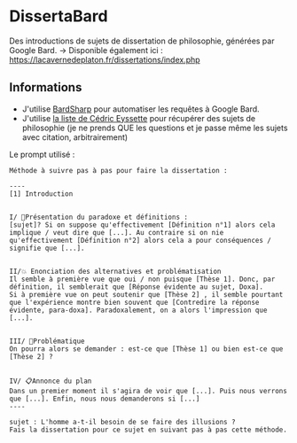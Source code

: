 # DissertaBard
Des introductions de sujets de dissertation de philosophie, générées par Google Bard.
→ Disponible également ici : https://lacavernedeplaton.fr/dissertations/index.php

## Informations

- J'utilise [BardSharp](https://github.com/XenocodeRCE/BardSharp) pour automatiser les requêtes à Google Bard.
- J'utilise [la liste de Cédric Eyssette](https://eyssette.github.io/sujets-philosophie/) pour récupérer des sujets de philosophie (je ne prends QUE les questions et je passe même les sujets avec citation, arbitrairement)

Le prompt utilisé : 

```
Méthode à suivre pas à pas pour faire la dissertation : 

----
[1] Introduction 


I/ 🔎Présentation du paradoxe et définitions :
[sujet]? Si on suppose qu'effectivement [Définition n°1] alors cela implique / veut dire que [...]. Au contraire si on nie qu'effectivement [Définition n°2] alors cela a pour conséquences / signifie que [...].


II/💥 Enonciation des alternatives et problématisation
Il semble à première vue que oui / non puisque [Thèse 1]. Donc, par définition, il semblerait que [Réponse évidente au sujet, Doxa].
Si à première vue on peut soutenir que [Thèse 2] , il semble pourtant que l'expérience montre bien souvent que [Contredire la réponse évidente, para-doxa]. Paradoxalement, on a alors l'impression que [...].


III/ 🔆Problématique
On pourra alors se demander : est-ce que [Thèse 1] ou bien est-ce que [Thèse 2] ?


IV/ 📋Annonce du plan
Dans un premier moment il s'agira de voir que [...]. Puis nous verrons que [...]. Enfin, nous nous demanderons si [...]
----

sujet : L'homme a-t-il besoin de se faire des illusions ?
Fais la dissertation pour ce sujet en suivant pas à pas cette méthode.
```
